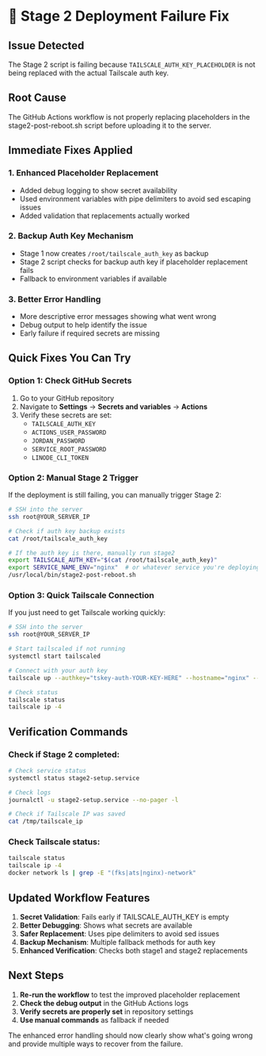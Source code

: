 # 🚨 Stage 2 Deployment Failure Fix

## Issue Detected
The Stage 2 script is failing because `TAILSCALE_AUTH_KEY_PLACEHOLDER` is not being replaced with the actual Tailscale auth key.

## Root Cause
The GitHub Actions workflow is not properly replacing placeholders in the stage2-post-reboot.sh script before uploading it to the server.

## Immediate Fixes Applied

### 1. **Enhanced Placeholder Replacement**
- Added debug logging to show secret availability
- Used environment variables with pipe delimiters to avoid sed escaping issues
- Added validation that replacements actually worked

### 2. **Backup Auth Key Mechanism**
- Stage 1 now creates `/root/tailscale_auth_key` as backup
- Stage 2 script checks for backup auth key if placeholder replacement fails
- Fallback to environment variables if available

### 3. **Better Error Handling**
- More descriptive error messages showing what went wrong
- Debug output to help identify the issue
- Early failure if required secrets are missing

## Quick Fixes You Can Try

### Option 1: Check GitHub Secrets
1. Go to your GitHub repository
2. Navigate to **Settings** → **Secrets and variables** → **Actions**
3. Verify these secrets are set:
   - `TAILSCALE_AUTH_KEY`
   - `ACTIONS_USER_PASSWORD`
   - `JORDAN_PASSWORD`
   - `SERVICE_ROOT_PASSWORD`
   - `LINODE_CLI_TOKEN`

### Option 2: Manual Stage 2 Trigger
If the deployment is still failing, you can manually trigger Stage 2:

```bash
# SSH into the server
ssh root@YOUR_SERVER_IP

# Check if auth key backup exists
cat /root/tailscale_auth_key

# If the auth key is there, manually run stage2
export TAILSCALE_AUTH_KEY="$(cat /root/tailscale_auth_key)"
export SERVICE_NAME_ENV="nginx"  # or whatever service you're deploying
/usr/local/bin/stage2-post-reboot.sh
```

### Option 3: Quick Tailscale Connection
If you just need to get Tailscale working quickly:

```bash
# SSH into the server
ssh root@YOUR_SERVER_IP

# Start tailscaled if not running
systemctl start tailscaled

# Connect with your auth key
tailscale up --authkey="tskey-auth-YOUR-KEY-HERE" --hostname="nginx" --accept-routes

# Check status
tailscale status
tailscale ip -4
```

## Verification Commands

### Check if Stage 2 completed:
```bash
# Check service status
systemctl status stage2-setup.service

# Check logs
journalctl -u stage2-setup.service --no-pager -l

# Check if Tailscale IP was saved
cat /tmp/tailscale_ip
```

### Check Tailscale status:
```bash
tailscale status
tailscale ip -4
docker network ls | grep -E "(fks|ats|nginx)-network"
```

## Updated Workflow Features

1. **Secret Validation**: Fails early if TAILSCALE_AUTH_KEY is empty
2. **Better Debugging**: Shows what secrets are available
3. **Safer Replacement**: Uses pipe delimiters to avoid sed issues
4. **Backup Mechanism**: Multiple fallback methods for auth key
5. **Enhanced Verification**: Checks both stage1 and stage2 replacements

## Next Steps

1. **Re-run the workflow** to test the improved placeholder replacement
2. **Check the debug output** in the GitHub Actions logs
3. **Verify secrets are properly set** in repository settings
4. **Use manual commands** as fallback if needed

The enhanced error handling should now clearly show what's going wrong and provide multiple ways to recover from the failure.
